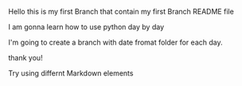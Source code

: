 Hello this is my first Branch that contain my first Branch README file

I am gonna learn how to use python day by day

I'm going to create a branch with date fromat folder for each day.

thank you!

Try using differnt Markdown elements 

